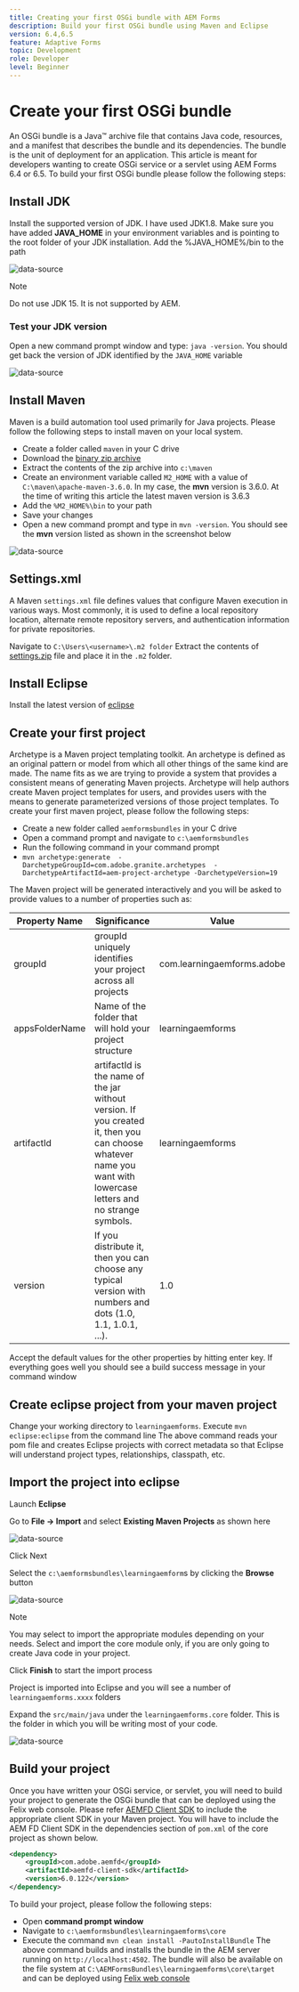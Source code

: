 ```yaml
---
title: Creating your first OSGi bundle with AEM Forms
description: Build your first OSGi bundle using Maven and Eclipse
version: 6.4,6.5
feature: Adaptive Forms
topic: Development
role: Developer
level: Beginner
---
```


# Create your first OSGi bundle

An OSGi bundle is a Java™ archive file that contains Java code, resources, and a manifest that describes the bundle and its dependencies. The bundle is the unit of deployment for an application. This article is meant for developers wanting to create OSGi service or a servlet using AEM Forms 6.4 or 6.5. To build your first OSGi bundle please follow the following steps:


## Install JDK

Install the supported version of JDK. I have used JDK1.8. Make sure you have added **JAVA_HOME** in your environment variables and is pointing to the root folder of your JDK installation.
Add the %JAVA_HOME%/bin to the path

![data-source](assets/java-home.JPG)

>[!NOTE]
> Do not use JDK 15. It is not supported by AEM.

### Test your JDK version

Open a new command prompt window and type: `java -version`. You should get back the version of JDK identified by the `JAVA_HOME` variable

![data-source](assets/java-version.JPG)

## Install Maven

Maven is a build automation tool used primarily for Java projects. Please follow the following steps to install maven on your local system.

* Create a folder called `maven` in your C drive
* Download the [binary zip archive](http://maven.apache.org/download.cgi)
* Extract the contents of the zip archive into `c:\maven`
* Create an environment variable called `M2_HOME` with a value of `C:\maven\apache-maven-3.6.0`. In my case, the **mvn** version is 3.6.0. At the time of writing this article the latest maven version is 3.6.3
* Add the `%M2_HOME%\bin` to your path
* Save your changes
* Open a new command prompt and type in `mvn -version`. You should see the **mvn** version listed as shown in the screenshot below

![data-source](assets/mvn-version.JPG)

## Settings.xml

A Maven `settings.xml` file defines values that configure Maven execution in various ways. Most commonly, it is used to define a local repository location, alternate remote repository servers, and authentication information for private repositories.

Navigate to `C:\Users\<username>\.m2 folder`
Extract the contents of [settings.zip](assets/settings.zip) file and place it in the `.m2` folder.

## Install Eclipse

Install the latest version of [eclipse](https://www.eclipse.org/downloads/) 

## Create your first project

 Archetype is a Maven project templating toolkit. An archetype is defined as an original pattern or model from which all other things of the same kind are made. The name fits as we are trying to provide a system that provides a consistent means of generating Maven projects. Archetype will help authors create Maven project templates for users, and provides users with the means to generate parameterized versions of those project templates.
 To create your first maven project, please follow the following steps:

* Create a new folder called `aemformsbundles` in your C drive
* Open a command prompt and navigate to `c:\aemformsbundles`
* Run the following command in your command prompt
* `mvn archetype:generate  -DarchetypeGroupId=com.adobe.granite.archetypes  -DarchetypeArtifactId=aem-project-archetype -DarchetypeVersion=19`

The Maven project will be generated interactively  and you will be asked to provide values to a number of properties such as:

| Property Name| Significance| Value |
------------------------|---------------------------------------|---------------------
| groupId | groupId uniquely identifies your project across all projects | com.learningaemforms.adobe |
| appsFolderName | Name of the folder that will hold your project structure | learningaemforms |
| artifactId | artifactId is the name of the jar without version. If you created it, then you can choose whatever name you want with lowercase letters and no strange symbols. | learningaemforms |
version| If you distribute it, then you can choose any typical version with numbers and dots (1.0, 1.1, 1.0.1, ...). | 1.0 |

Accept the default values for the other properties by hitting enter key.
If everything goes well you should see a build success message in your command window

## Create eclipse project from your maven project

Change your working directory to `learningaemforms`. 
Execute `mvn eclipse:eclipse` from the command line 
The above command reads your  pom file and creates Eclipse projects with correct metadata so that Eclipse will understand project types, relationships, classpath, etc.

## Import the project into eclipse

Launch **Eclipse**

Go to **File -> Import** and select **Existing Maven Projects** as shown here

![data-source](assets/import-mvn-project.JPG)

Click Next

Select the `c:\aemformsbundles\learningaemform`s by clicking the **Browse** button

![data-source](assets/select-mvn-project.JPG)

>[!NOTE]
>You may select to import the appropriate modules depending on your needs. Select and import the core module only, if you are only going to create Java code in your project.

Click **Finish** to start the import process

Project is imported into Eclipse and you will see a number of `learningaemforms.xxxx` folders

Expand the `src/main/java` under the `learningaemforms.core` folder. This is the folder in which you will be writing most of your code.

![data-source](assets/learning-core.JPG)

## Build your project




Once you have written your OSGi service, or servlet, you will need to build your project to generate the OSGi bundle that can be deployed using the Felix web console. Please refer [AEMFD Client SDK](https://repo.adobe.com/nexus/content/groups/public/com/adobe/aemfd/aemfd-client-sdk/) to include the appropriate client SDK in your Maven project. You will have to include the AEM FD Client SDK in the dependencies section of `pom.xml` of the core project as shown below.







```xml
<dependency>
    <groupId>com.adobe.aemfd</groupId>
    <artifactId>aemfd-client-sdk</artifactId>
    <version>6.0.122</version>
</dependency>

```

 To build your project, please follow the following steps:

* Open **command prompt window**
* Navigate to `c:\aemformsbundles\learningaemforms\core`
* Execute the command `mvn clean install -PautoInstallBundle`
The above command builds and installs the bundle in the AEM server running on `http://localhost:4502`. The bundle will also be available on the file system at
 `C:\AEMFormsBundles\learningaemforms\core\target` and can be deployed using [Felix web console](http://localhost:4502/system/console/bundles)
